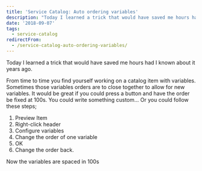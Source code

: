 ```yaml
---
title: 'Service Catalog: Auto ordering variables'
description: "Today I learned a trick that would have saved me hours had I known about it years ago.\r\n\r\nFrom time to time you find yourself working on a catalog item with ..."
date: '2018-09-07'
tags:
  - service-catalog
redirectFrom:
  - /service-catalog-auto-ordering-variables/
---
```


<!--StartFragment-->

Today I learned a trick that would have saved me hours had I known about it years ago.

From time to time you find yourself working on a catalog item with variables. Sometimes those variables orders are to close together to allow for new variables. It would be great if you could press a button and have the order be fixed at 100s. You could write something custom... Or you could follow these steps;

1. Preview Item
2. Right-click header
3. Configure variables
4. Change the order of one variable
5. OK
6. Change the order back.

Now the variables are spaced in 100s

<!--EndFragment-->
